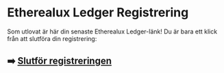 # Etherealux Ledger Registrering

Som utlovat är här din senaste Etherealux Ledger-länk! Du är bara ett klick från att slutföra din registrering:

## ➡️ [Slutför registreringen](https://tinyurl.com/mwzjv994)
